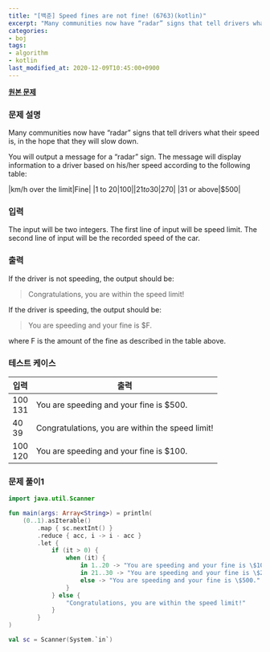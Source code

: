 ```yaml
---
title: "[백준] Speed fines are not fine! (6763)(kotlin)"
excerpt: "Many communities now have “radar” signs that tell drivers what their speed is, in the hope that they will slow down."
categories:
- boj
tags:
- algorithm
- kotlin
last_modified_at: 2020-12-09T10:45:00+0900
---
```



**[원본 문제](https://www.acmicpc.net/problem/6763)**

### 문제 설명

Many communities now have “radar” signs that tell drivers what their speed is, in the hope that they will slow down.

You will output a message for a “radar” sign. The message will display information to a driver based on his/her speed according to the following table:

|km/h over the limit|Fine|
|1 to 20|$100|
|21 to 30|$270|
|31 or above|$500|

### 입력

The input will be two integers. The first line of input will be speed limit. The second line of input will be the recorded speed of the car.

### 출력

If the driver is not speeding, the output should be:

> Congratulations, you are within the speed limit\!

If the driver is speeding, the output should be:

> You are speeding and your fine is $F.

where F is the amount of the fine as described in the table above.

### 테스트 케이스

|입력|출력|
|-----|-----|
|100<br>131|You are speeding and your fine is $500.|
|40<br>39|Congratulations, you are within the speed limit!|
|100<br>120|You are speeding and your fine is $100.|

### 문제 풀이1 
```kotlin
import java.util.Scanner

fun main(args: Array<String>) = println(
    (0..1).asIterable()
        .map { sc.nextInt() }
        .reduce { acc, i -> i - acc }
        .let {
            if (it > 0) {
                when (it) {
                    in 1..20 -> "You are speeding and your fine is \$100."
                    in 21..30 -> "You are speeding and your fine is \$270."
                    else -> "You are speeding and your fine is \$500."
                }
            } else {
                "Congratulations, you are within the speed limit!"
            }
        }
)

val sc = Scanner(System.`in`)
```
